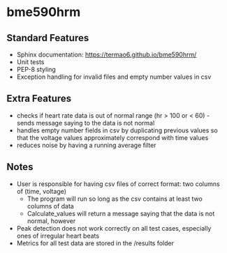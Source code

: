 # bme590hrm

## Standard Features
* Sphinx documentation: https://termao6.github.io/bme590hrm/
* Unit tests
* PEP-8 styling
* Exception handling for invalid files and empty number values in csv

## Extra Features
* checks if heart rate data is out of normal range (hr > 100 or < 60) - sends message saying to the data is not normal
* handles empty number fields in csv by duplicating previous values so that the voltage values approximately correspond with time values
* reduces noise by having a running average filter

## Notes
* User is responsible for having csv files of correct format: two columns of (time, voltage)
  * The program will run so long as the csv contains at least two columns of data
  * Calculate_values will return a message saying that the data is not normal, however
* Peak detection does not work correctly on all test cases, especially ones of irregular heart beats
* Metrics for all test data are stored in the /results folder
